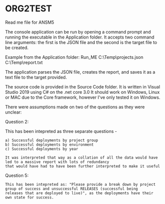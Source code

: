 # ORG2TEST
Read me file for ANSM5

The console application can be run by opening a command prompt and running the executable in the Application folder.
It accepts two command line arguments: the first is the JSON file and the second is the target file to be created.

Example from the Application folder: Run_ME C:\Temp\projects.json C:\Temp\report.txt

The application parses the JSON file, creates the report, and saves it as a text file to the target provided.

The source code is provided in the Source Code folder. It is written in Visual Studio 2019 using C# on the .net core 3.0
It should work on Windows, Linux or MAC due to the Core framework, however I've only tested it on Windows.

There were assumptions made on two of the questions as they were unclear:

Question 2:

This has been intepreted as three separate questions -

	a) Successful deployments by project group
	b) Successful deployments by environment
	c) Successful deployments by year
	
	It was interpreted that way as a collation of all the data would have led to a massive report with lots of redundancy
	that would have had to have been further interpreted to make it useful

Question 5: 

	This has been intepreted as: "Please provide a break down by project group of success and unsuccessful RELEASES (successful being
	releases that are deployed to live)", as the deployments have their own state for success.
